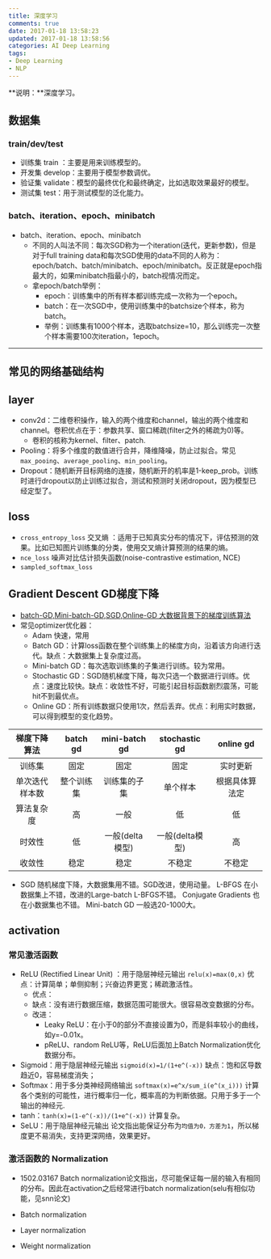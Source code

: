 ```yaml
---
title: 深度学习
comments: true
date: 2017-01-18 13:58:23
updated: 2017-01-18 13:58:56
categories: AI Deep Learning
tags:
- Deep Learning
- NLP
---
```


**说明：**深度学习。
<!-- more -->

## 数据集
### train/dev/test
* 训练集 train ：主要是用来训练模型的。
* 开发集 develop：主要用于模型参数调优。
* 验证集 validate：模型的最终优化和最终确定，比如选取效果最好的模型。
* 测试集 test：用于测试模型的泛化能力。


### batch、iteration、epoch、minibatch
* batch、iteration、epoch、minibatch
    * 不同的人叫法不同：每次SGD称为一个iteration(迭代，更新参数)，但是对于full training data和每次SGD使用的data不同的人称为：epoch/batch、batch/minibatch、epoch/minibatch。反正就是epoch指最大的，如果minibatch指最小的，batch视情况而定。
    * 拿epoch/batch举例：
        * epoch：训练集中的所有样本都训练完成一次称为一个epoch。
        * batch：在一次SGD中，使用训练集中的batchsize个样本，称为batch。
        * 举例：训练集有1000个样本，选取batchsize=10，那么训练完一次整个样本需要100次iteration，1epoch。
---
## 常见的网络基础结构

## layer
* conv2d：二维卷积操作，输入的两个维度和channel，输出的两个维度和channel。卷积优点在于：参数共享、窗口稀疏(filter之外的稀疏为0)等。
    * 卷积的核称为kernel、filter、patch.
* Pooling：将多个维度的数值进行合并，降维降噪，防止过拟合。常见`max_pooing`、`average_pooling`、`min_pooling`。
* Dropout：随机断开目标网络的连接，随机断开的机率是1-keep_prob。训练时进行dropout以防止训练过拟合，测试和预测时关闭dropout，因为模型已经定型了。



## loss
* `cross_entropy_loss` 交叉熵 ：适用于已知真实分布的情况下，评估预测的效果。比如已知图片训练集的分类，使用交叉熵计算预测的结果的熵。
* `nce_loss` 噪声对比估计损失函数(noise-contrastive estimation, NCE)
* `sampled_softmax_loss`

## Gradient Descent GD梯度下降

* [batch-GD,Mini-batch-GD,SGD,Online-GD 大数据背景下的梯度训练算法](http://www.cnblogs.com/richqian/p/4549590.html)
* 常见optimizer优化器：
    * Adam 快速，常用
    * Batch GD：计算loss函数在整个训练集上的梯度方向，沿着该方向进行迭代。缺点：大数据集上复杂度过高。
    * Mini-batch GD：每次选取训练集的子集进行训练。较为常用。
    * Stochastic GD：SGD随机梯度下降，每次只选一个数据进行训练。优点：速度比较快。缺点：收敛性不好，可能引起目标函数剧烈震荡，可能hit不到最优点。
    * Online GD：所有训练数据只使用1次，然后丢弃。优点：利用实时数据，可以得到模型的变化趋势。


|梯度下降算法|batch gd|mini-batch gd|stochastic gd|online gd|
|:---:   |:---:   |:---:   |:---:   |:---:   |
|训练集   |固定   |固定   |固定   |实时更新   |
|单次迭代样本数   |整个训练集   |训练集的子集   |单个样本   |根据具体算法定   |
|算法复杂度   |高   |一般   |低   |低   |
|时效性   |低   |一般(delta模型)   |一般(delta模型)   |高   |
|收敛性   |稳定   |稳定   |不稳定   |不稳定   |


* SGD 随机梯度下降，大数据集用不错。SGD改进，使用动量。
L-BFGS 在小数据集上不错，改进的Large-batch L-BFGS不错。
Conjugate Gradients 也在小数据集也不错。
Mini-batch GD 一般选20-1000大。

## activation

### 常见激活函数
* ReLU (Rectified Linear Unit) ：用于隐层神经元输出 `relu(x)=max(0,x)` 优点：计算简单；单侧抑制；兴奋边界更宽；稀疏激活性。
	* 优点：
	* 缺点：没有进行数据压缩，数据范围可能很大。很容易改变数据的分布。
    * 改进：
	    * Leaky ReLU：在小于0的部分不直接设置为0，而是斜率较小的曲线，如y=-0.01x。
	    * pReLU、random ReLU等，ReLU后面加上Batch Normalization优化数据分布。
* Sigmoid：用于隐层神经元输出 `sigmoid(x)=1/(1+e^(-x))` 缺点：饱和区导数趋近0，容易梯度消失；
* Softmax：用于多分类神经网络输出 `softmax(x)=e^x/sum_i(e^(x_i)))` 计算各个类别的可能性，进行概率归一化，概率高的为判断依据。只用于多于一个输出的神经元.
* tanh：`tanh(x)=(1-e^(-x))/(1+e^(-x))` 计算复杂。
* SeLU：用于隐层神经元输出 论文指出能保证分布为`均值为0，方差为1`，所以梯度更不易消失，支持更深网络，效果更好。

### 激活函数的 Normalization
* 1502.03167 Batch normalization论文指出，尽可能保证每一层的输入有相同的分布。因此在activation之后经常进行batch normalization(selu有相似功能，见snn论文)

* Batch normalization
* Layer normalization
* Weight normalization